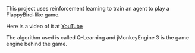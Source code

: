 This project uses reinforcement learning to train an agent to play a FlappyBird-like game.

Here is a video of it at <a href='https://youtu.be/3Y8ckBK8afw'>YouTube</a>

The algorithm used is called Q-Learning and jMonkeyEngine 3 is the game engine behind the game.
